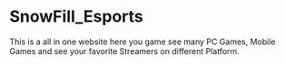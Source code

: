 # SnowFill_Esports
This is a all in one website here you game see many PC Games, Mobile Games and see your favorite Streamers on different Platform.
